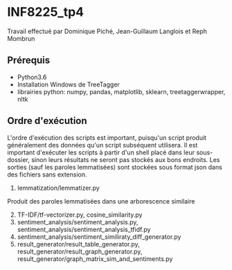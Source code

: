 # INF8225_tp4

Travail effectué par Dominique Piché, Jean-Guillaum Langlois et Reph Mombrun

## Prérequis

- Python3.6
- Installation Windows de TreeTagger
- librairies python: numpy, pandas, matplotlib, sklearn, treetaggerwrapper, nltk

## Ordre d'exécution
L'ordre d'exécution des scripts est important, puisqu'un script produit généralement des données qu'un script subséquent utilisera.
Il est important d'exécuter les scripts à partir d'un shell placé dans leur sous-dossier, sinon leurs résultats ne seront pas stockés aux bons endroits.
Les sorties (sauf les paroles lemmatisées) sont stockées sous format json dans des fichiers sans extension.

1. lemmatization/lemmatizer.py

Produit des paroles lemmatisées dans une arborescence similaire

2. TF-IDF/tf-vectorizer.py, cosine_similarity.py
3. sentiment_analysis/sentiment_analysis.py, sentiment_analysis/sentiment_analysis_tfidf.py
4. sentiment_analysis/sentiment_similiraty_diff_generator.py
5. result_generator/result_table_generator.py, result_generator/result_graph_generator.py, result_generator/graph_matrix_sim_and_sentiments.py
